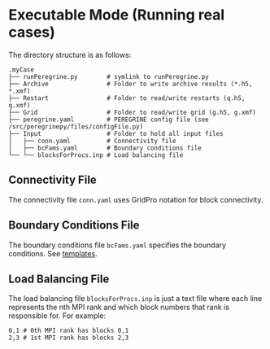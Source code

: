 # Executable Mode (Running real cases)


The directory structure is as follows:

    .myCase
    ├── runPeregrine.py        # symlink to runPeregrine.py
    ├── Archive                # Folder to write archive results (*.h5, *.xmf)
    ├── Restart                # Folder to read/write restarts (q.h5, q.xmf)
    ├── Grid                   # Folder to read/write grid (g.h5, g.xmf)
    ├── peregrine.yaml         # PEREGRINE config file (see /src/peregrinepy/files/configFile.py)
    ├── Input                  # Folder to hold all input files 
    │   ├── conn.yaml          # Connectivity file
    │   ├── bcFams.yaml        # Boundary conditions file
    └── └── blocksForProcs.inp # Load balancing file


## Connectivity File

The connectivity file `conn.yaml` uses GridPro notation for block connectivity.

## Boundary Conditions File

The boundary conditions file `bcFams.yaml` specifies the boundary conditions. See [templates](../src/peregrinepy/bcs/bcFamTemplates).

## Load Balancing File

The load balancing file `blocksForProcs.inp` is just a text file where each line represents the nth MPI rank and which block numbers that rank is responsible for. For example:

```
0,1 # 0th MPI rank has blocks 0,1
2,3 # 1st MPI rank has blocks 2,3
```
